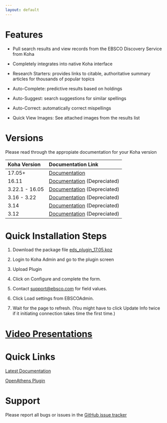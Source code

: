 ```yaml
---
layout: default
---
```


# Features

* Pull search results and view records from the EBSCO Discovery Service from Koha

* Completely integrates into native Koha interface

* Research Starters: provides links to citable, authoritative summary articles for thousands of popular topics

* Auto-Complete: predictive results based on  holdings

* Auto-Suggest: search suggestions for similar spellings

* Auto-Correct: automatically correct mispellings

* Quick View Images: See attached images from the results list


# Versions

Please read through the appropiate documentation for your Koha version

| Koha Version     | Documentation Link |
|:-----------------|:-------------------|
| 17.05+           | [Documentation](./docs/17.05)                   |
| 16.11            | [Documentation](./docs/16.11)  (Depreciated)    |
| 3.22.1 - 16.05   | [Documentation](./docs/3.22.1) (Depreciated)    |
| 3.16 - 3.22      | [Documentation](./docs/3.16)   (Depreciated)    |
| 3.14             | [Documentation](./docs/3.14)   (Depreciated)    |
| 3.12             | [Documentation](./docs/3.12)   (Depreciated)    |



# Quick Installation Steps

1.  Download the package file [eds_plugin_17.05.kpz](https://github.com/ebsco/edsapi-koha-plugin/blob/master/eds_plugin_17.05.kpz)

2.  Login to Koha Admin and go to the plugin screen

3.  Upload Plugin

4.  Click on Configure and complete the form.

5.  Contact support@ebsco.com for field values.

6.  Click Load settings from EBSCOAdmin.

7.  Wait for the page to refresh. (You might have to click Update Info twice if it initiating connection takes time the first time.)


# [Video Presentations](./videos)

# Quick Links

[Latest Documentation](./docs/17.11)

[OpenAthens Plugin](https://github.com/ebsco/openathens-koha-plugin)

# Support

Please report all bugs or issues in the [GitHub issue tracker](https://github.com/ebsco/edsapi-koha-plugin/issues)
